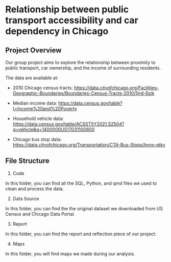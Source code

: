 # Relationship between public transport accessibility and car dependency in Chicago

## Project Overview

Our group project aims to explore the relationship between proximity to public transport, car ownership, and the income of surrounding residents. 


The data are available at:
* 2010 Chicago census tracts: https://data.cityofchicago.org/Facilities-Geographic-Boundaries/Boundaries-Census-Tracts-2010/5jrd-6zik

* Median income data: https://data.census.gov/table?t=Income%20and%20Poverty

* Household vehicle data: https://data.census.gov/table/ACSST5Y2021.S2504?q=vehicle&g=1400000US17031100600

* Chicago bus stop data: https://data.cityofchicago.org/Transportation/CTA-Bus-Stops/hvnx-qtky

## File Structure

1. Code

In this folder, you can find all the SQL, Python, and qmd files we used to clean and process the data.

2. Data Source

In this folder, you can find the the original dataset we downloaded from US Census and Chicago Data Portal.

3. Report

In this folder, you can find the report and reflection piece of our project.

4. Maps

In this folder, you will find maps we made during our analysis.